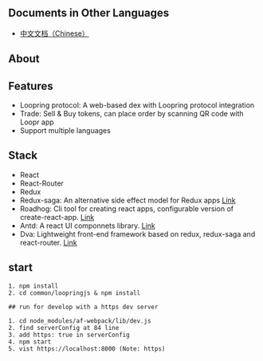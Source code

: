 ## Documents in Other Languages

- [中文文档（Chinese）](chinese)

## About

## Features
- Loopring protocol: A web-based dex with Loopring protocol integration
- Trade: Sell & Buy tokens, can place order by scanning QR code with Loopr app
- Support multiple languages

## Stack

- React
- React-Router
- Redux
- Redux-saga: An alternative side effect model for Redux apps [Link](https://github.com/redux-saga/redux-saga)
- Roadhog: Cli tool for creating react apps, configurable version of create-react-app. [Link](https://github.com/sorrycc/roadhog)
- Antd: A react UI componnets library. [Link](https://github.com/ant-design/ant-design)
- Dva: Lightweight front-end framework based on redux, redux-saga and react-router. [Link](https://github.com/dvajs/dva)


## start

```
1. npm install
2. cd common/loopringjs & npm install 

## run for develop with a https dev server

1. cd node_modules/af-webpack/lib/dev.js 
2. find serverConfig at 84 line 
3. add https: true in serverConfig 
4. npm start
5. vist https://localhost:8000 (Note: https)



